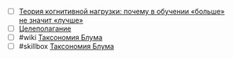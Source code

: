 - [ ] [Теория когнитивной нагрузки: почему в обучении «больше» не значит «лучше»](https://skillbox.ru/media/education/teoriya-kognitivnoy-nagruzki-pochemu-v-obuchenii-bolshe-ne-znachit-luchshe/)
- [ ] [Целеполагание](https://otusmetodist.yonote.ru/share/9e962c06-6e71-4825-bcbc-76231b1fc042/doc/celepolaganie-WpNYJ3iFtd)
- [ ] #wiki [Таксономия Блума](https://ru.wikipedia.org/wiki/Таксономия_Блума)
- [ ] #skillbox [Таксономия Блума](https://skillbox.ru/media/education/taksonomiya-bluma-chto-eto-takoe-i-zachem-ona-pedagogam-i-metodistam/)